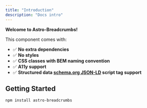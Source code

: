 ```yaml
---
title: "Introduction"
description: "Docs intro"
---
```


**Welcome to Astro-Breadcrumbs!**

This component comes with:

- ✅ **No extra dependencies**
- ✅ **No styles**
- ✅ **CSS classes with BEM naming convention**
- ✅ **A11y support**
- ✅ **Structured data [schema.org JSON-LD](https://schema.org/BreadcrumbList) script tag support**

## Getting Started

```bash
npm install astro-breadcrumbs
```
